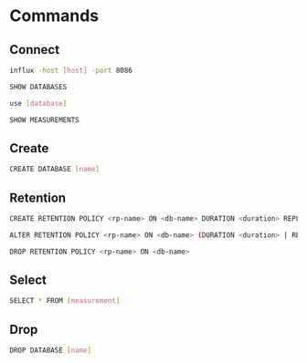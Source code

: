 # Commands

## Connect

```sh
influx -host [host] -port 8086
```

```sh
SHOW DATABASES
```

```sh
use [database]
```

```sh
SHOW MEASUREMENTS
```

## Create

```sh
CREATE DATABASE [name]
```

## Retention

```sh
CREATE RETENTION POLICY <rp-name> ON <db-name> DURATION <duration> REPLICATION <n> [DEFAULT]
```

```sh
ALTER RETENTION POLICY <rp-name> ON <db-name> (DURATION <duration> | REPLICATION <n> | DEFAULT)+
```

```sh
DROP RETENTION POLICY <rp-name> ON <db-name>
```

## Select

```sh
SELECT * FROM [measurement]
```

## Drop

```sh
DROP DATABASE [name]
```
